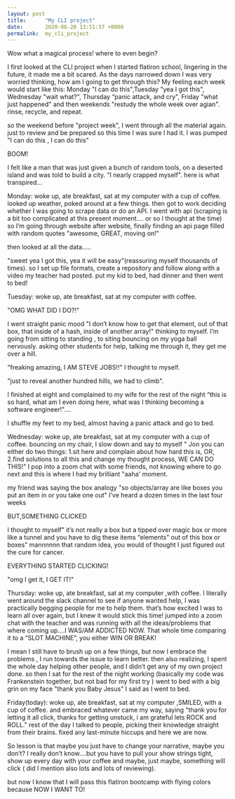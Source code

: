 ```yaml
---
layout: post
title:      "My CLI project"
date:       2020-06-20 13:51:37 +0000
permalink:  my_cli_project
---
```



Wow what a magical process! where to even begin?

I first looked at the CLI project when I started flatiron school, lingering in the future, it made me a bit scared.
As the days narrowed down I was very worried thinking, how am I going to get through this? 
My feeling each week would start like this: Monday "I can do this",Tuesday "yea I got this", Wednesday "wait what?", Thursday “panic attack, and cry", Friday "what just happened" and then weekends "restudy the whole week over agian". 
rinse, recycle, and repeat.

so the weekend before "project week", I went through all the material again.
just to review and be prepared so this time I was sure I had it.
I was pumped "I can do this , I can do this" 

BOOM!

I felt like a man that was just given a bunch of random tools, on a deserted island and was told to build a city.
"I nearly crapped myself". here is what transpired...


Monday: woke up, ate breakfast, sat at my computer with a cup of coffee. 
looked up weather, poked around at a few things.
then got to work deciding whether I was going to scrape data or do an API. 
I went with api (scraping is a bit too complicated at this present moment.... or so I thought at the time) 
so I’m going through website after website, finally finding an api page filled with random quotes 
"awesome, GREAT, moving on!" 

then looked at all the data..... 

"sweet yea I got this, yea it will be easy"(reassuring myself thousands of times).
so I set up file formats, create a repository and follow along with a video my teacher had posted.
put my kid to bed, had dinner and then went to bed!

Tuesday: woke up, ate breakfast, sat at my computer with coffee.

"OMG WHAT DID I DO?!" 

I went straight panic mood "I don’t know how to get that element, out of that box, that inside of a hash, inside of another array!" thinking to myself.
I’m going from sitting to standing , to siting bouncing on my yoga ball nervously.
asking other students for help, talking me through it, they get me over a hill. 

"freaking amazing, I AM STEVE JOBS!!" I thought to myself.

"just to reveal another hundred hills, we had to climb".

I finished at eight and complained to my wife for the rest of the night “this is so hard, what am I even doing here, what was I thinking becoming a software engineer!"....

I shuffle my feet to my bed, almost having a panic attack and go to bed.

Wednesday: woke up, ate breakfast, sat at my computer with a cup of coffee.
bouncing on my chair, I slow down and say to myself " Jon you can either do two things: 1.sit here and complain about how hard this is, OR, 2.find solutions to all this and change my thought process, WE CAN DO THIS!" 
I pop into a zoom chat with some friends, not knowing where to go next and this is where I had my brilliant "aaha' moment.

my friend was saying the box analogy "so objects/array are like boxes you put an item in or you take one out" 
I’ve heard a dozen times in the last four weeks 

BUT,SOMETHING CLICKED

I thought to myself" it’s not really a box but a tipped over magic box or more like a tunnel and you have to dig these items “elements" out of this box or boxes" mannnnnn that random idea, you would of thought I just figured out the cure for cancer.

EVERYTHING STARTED CLICKING!

"omg I get it, I GET IT!"

Thursday: woke up, ate breakfast, sat at my computer ,with coffee.
I literally went around the slack channel to see if anyone wanted help, I was practically begging people for me to help them. that’s how excited I was to learn all over again, but I knew it would stick this time! jumped into a zoom chat with the teacher and was running with all the ideas/problems that where coming up....I WAS/AM ADDICTED NOW. That whole time  comparing it to a “SLOT MACHINE”, you either WIN OR BREAK!

I mean I still have to brush up on a few things, but now I embrace the problems , I run towards the issue to learn better.
then also realizing, I spent the whole day helping other people, and I didn’t get any of my own project done.
so then I sat for the rest of the night working (basically my code was Frankenstein together, but not bad for my first try ) went to bed with a big grin on my face "thank you Baby Jesus" I said as I went to bed.

Friday(today): woke up, ate breakfast, sat at my computer ,SMILED, with a cup of coffee.
and embraced whatever came my way, saying "thank you for letting it all click, thanks for getting unstuck, i am grateful lets ROCK  and ROLL."
rest of the day I talked to people, picking their knowledge straight from their brains. fixed any last-minute hiccups and here we are now.

So lesson is that maybe you just have to change your narrative, maybe you don’t? I really don’t know....but you have to pull your show strings tight, show up every day with your coffee and maybe, just maybe, something will click
( did I mention also lots and lots of reviewing).

but now I know that I will pass this flatiron bootcamp with flying colors because NOW I WANT TO!


